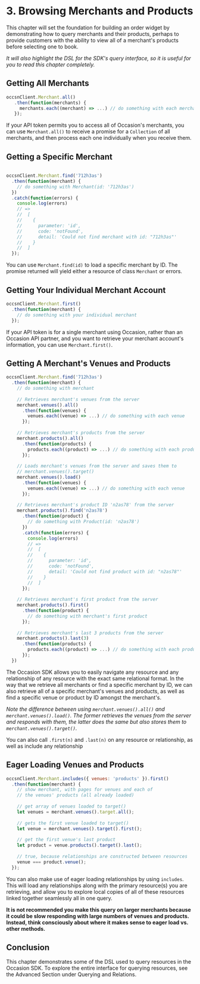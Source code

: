 # 3. Browsing Merchants and Products

This chapter will set the foundation for building an order widget by demonstrating how to query merchants and their products, perhaps to provide customers with the ability to view all of a merchant's products before selecting one to book.

*It will also highlight the DSL for the SDK's query interface, so it is useful for you to read this chapter completely.*

## Getting All Merchants

```javascript
occsnClient.Merchant.all()
   .then(function(merchants) {
     merchants.each((merchant) => ...) // do something with each merchant
   });

```

If your API token permits you to access all of Occasion's merchants, you can use `Merchant.all()` to receive a promise for a `Collection` of all merchants, and then process each one individually when you receive them.

## Getting a Specific Merchant

```javascript

occsnClient.Merchant.find('712h3as')
  .then(function(merchant) {
    // do something with Merchant(id: '712h3as')
  })
  .catch(function(errors) {
    console.log(errors)
    // =>
    //  [
    //    {
    //      parameter: 'id',
    //      code: 'notFound',
    //      detail: 'Could not find merchant with id: "712h3as"'
    //    } 
    //  ]
  });
```

You can use `Merchant.find(id)` to load a specific merchant by ID. The promise returned will yield either a resource of class `Merchant` or errors.

## Getting Your Individual Merchant Account

```javascript
occsnClient.Merchant.first()
  .then(function(merchant) {
    // do something with your individual merchant
  });
```

If your API token is for a single merchant using Occasion, rather than an Occasion API partner, and you want to retrieve your merchant account's information, you can use `Merchant.first()`.

## Getting A Merchant's Venues and Products

```javascript
occsnClient.Merchant.find('712h3as')
  .then(function(merchant) {
    // do something with merchant
    
    // Retrieves merchant's venues from the server
    merchant.venues().all()
      .then(function(venues) {
        venues.each((venue) => ...) // do something with each venue
      });
    
    // Retrieves merchant's products from the server
    merchant.products().all()
      .then(function(products) {
        products.each((product) => ...) // do something with each product
      });
    
    // Loads merchant's venues from the server and saves them to
    // merchant.venues().target()
    merchant.venues().load()
      .then(function(venues) {
        venues.each((venue) => ...) // do something with each venue
      });
    
    // Retrieves merchant's product ID 'n2as78' from the server
    merchant.products().find('n2as78')
      .then(function(product) {
        // do something with Product(id: 'n2as78')
      })
      .catch(function(errors) {
        console.log(errors)
        // =>
        //  [
        //    {
        //      parameter: 'id',
        //      code: 'notFound',
        //      detail: 'Could not find product with id: "n2as78"'
        //    } 
        //  ]
      });
    
    // Retrieves merchant's first product from the server
    merchant.products().first()
      .then(function(product) {
        // do something with merchant's first product
      });
    
    // Retrieves merchant's last 3 products from the server
    merchant.products().last(3)
      .then(function(products) {
        products.each((product) => ...) // do something with each product
      });
  })
```

The Occasion SDK allows you to easily navigate any resource and any relationship of any resource with the exact same relational format. In the way that we retrieve all merchants or find a specific merchant by ID,
we can also retrieve all of a specific merchant's venues and products, as well as find a specific venue or product by ID amongst the merchant's.

*Note the difference between using `merchant.venues().all()` and `merchant.venues().load()`. The former retrieves the venues from the server and responds with them, the latter does the same but also stores them to `merchant.venues().target()`.*

You can also call `.first(n)` and `.last(n)` on any resource or relationship, as well as include any relationship 

## Eager Loading Venues and Products

```javascript
occsnClient.Merchant.includes({ venues: 'products' }).first()
  .then(function(merchant) {
    // show merchant, with pages for venues and each of
    // the venues' products (all already loaded)
    
    // get array of venues loaded to target()
    let venues = merchant.venues().target.all();
    
    // gets the first venue loaded to target()
    let venue = merchant.venues().target().first();
    
    // get the first venue's last product
    let product = venue.products().target().last();
    
    // true, because relationships are constructed between resources
    venue === product.venue();
  });
```

You can also make use of eager loading relationships by using `includes`. This will load any relationships along with the primary resource(s) you are retrieving, and allow you to explore local copies of all of these resources linked together seamlessly all in one query.

**It is not recommended you make this query on larger merchants because it could be slow responding with large numbers of venues and products. Instead, think consciously about where it makes sense to eager load vs. other methods.**

## Conclusion

This chapter demonstrates some of the DSL used to query resources in the Occasion SDK. To explore the entire interface for querying resources, see the Advanced Section under Querying and Relations.